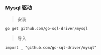 ### Mysql 驱动

> 安装
```
go get github.com/go-sql-driver/mysql
```

> 导入
```
import _ "github.com/go-sql-driver/mysql"
```
